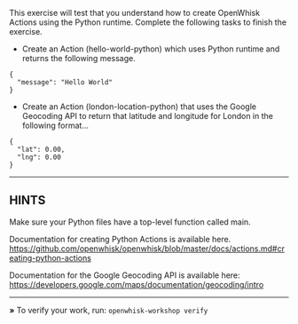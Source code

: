 This exercise will test that you understand how to create OpenWhisk Actions
using the Python runtime. Complete the following tasks to finish the exercise.

- Create an Action (hello-world-python) which uses Python runtime and returns the following message.

```
{
  "message": "Hello World"
}
```

- Create an Action (london-location-python) that uses the Google Geocoding API 
  to return that latitude and longitude for London in the following format...

```
{
  "lat": 0.00,
  "lng": 0.00
}
```

----------------------------------------------------------------------
## HINTS

Make sure your Python files have a top-level function called main.

Documentation for creating Python Actions is available here.
https://github.com/openwhisk/openwhisk/blob/master/docs/actions.md#creating-python-actions

Documentation for the Google Geocoding API is available here:
https://developers.google.com/maps/documentation/geocoding/intro

----------------------------------------------------------------------

 __»__ To verify your work, run: `openwhisk-workshop verify`
